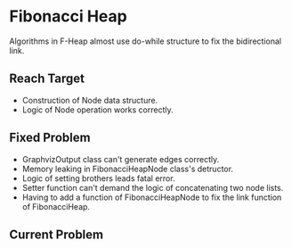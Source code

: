 # Fibonacci Heap

Algorithms in F-Heap almost use do-while structure to fix the bidirectional link.<br/>

## Reach Target
-	Construction of Node data structure.
-	Logic of Node operation works correctly.

## Fixed Problem
-	GraphvizOutput class can't generate edges correctly.
-	Memory leaking in FibonacciHeapNode class's detructor.
-	Logic of setting brothers leads fatal error.
-	Setter function can't demand the logic of concatenating two node lists.
-	Having to add a function of FibonacciHeapNode to fix the link function of FibonacciHeap.

## Current Problem